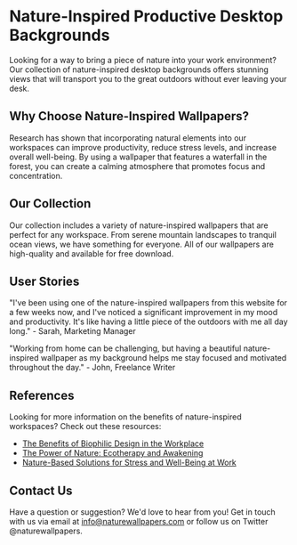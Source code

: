 <!--font:Poppins-->

# Nature-Inspired Productive Desktop Backgrounds

Looking for a way to bring a piece of nature into your work environment? Our collection of nature-inspired desktop backgrounds offers stunning views that will transport you to the great outdoors without ever leaving your desk. 

## Why Choose Nature-Inspired Wallpapers?

Research has shown that incorporating natural elements into our workspaces can improve productivity, reduce stress levels, and increase overall well-being. By using a wallpaper that features a waterfall in the forest, you can create a calming atmosphere that promotes focus and concentration.

## Our Collection

Our collection includes a variety of nature-inspired wallpapers that are perfect for any workspace. From serene mountain landscapes to tranquil ocean views, we have something for everyone. All of our wallpapers are high-quality and available for free download.

## User Stories

"I've been using one of the nature-inspired wallpapers from this website for a few weeks now, and I've noticed a significant improvement in my mood and productivity. It's like having a little piece of the outdoors with me all day long." - Sarah, Marketing Manager

"Working from home can be challenging, but having a beautiful nature-inspired wallpaper as my background helps me stay focused and motivated throughout the day." - John, Freelance Writer

## References

Looking for more information on the benefits of nature-inspired workspaces? Check out these resources:

- [The Benefits of Biophilic Design in the Workplace](#)
- [The Power of Nature: Ecotherapy and Awakening](#)
- [Nature-Based Solutions for Stress and Well-Being at Work](#)

## Contact Us

Have a question or suggestion? We'd love to hear from you! Get in touch with us via email at info@naturewallpapers.com or follow us on Twitter @naturewallpapers.

<!--

Write me content for website with wallpaper which alt text is:

"A waterfall in the forest"

The name/title of the page should not be 1:1 copy of the alt text but rather a real content of the website which is using this wallpaper.

- Use markdown format 
- Start with heading
- Heading should be short and concise
- The content should look like a real website 
- The website should not be about the wallpaper, wallpaper is just a related background
- Heading should be contain work "wallpaper" or "background"
- Include real sections like references, contact, user stories, etc. use things relevant to the page purpose.
- Feel free to use structure like headings, bullets, numbering, blockquotes, paragraphs, horizontal lines, etc.
- You can use formatting like bold or _italic_
- You can include UTF-8 emojis
- Links should be only #hash anchors (and you can refer to the document itself)
- Do not include images


---


# Nature-Inspired Desktop Backgrounds for a Productive Workday

Looking for a way to bring a piece of nature into your work environment? Our collection of nature-inspired desktop backgrounds offers stunning views that will transport you to the great outdoors without ever leaving your desk. 

## Why Choose Nature-Inspired Wallpapers?

Research has shown that incorporating natural elements into our workspaces can improve productivity, reduce stress levels, and increase overall well-being. By using a wallpaper that features a waterfall in the forest, you can create a calming atmosphere that promotes focus and concentration.

## Our Collection

Our collection includes a variety of nature-inspired wallpapers that are perfect for any workspace. From serene mountain landscapes to tranquil ocean views, we have something for everyone. All of our wallpapers are high-quality and available for free download.

## User Stories

"I've been using one of the nature-inspired wallpapers from this website for a few weeks now, and I've noticed a significant improvement in my mood and productivity. It's like having a little piece of the outdoors with me all day long." - Sarah, Marketing Manager

"Working from home can be challenging, but having a beautiful nature-inspired wallpaper as my background helps me stay focused and motivated throughout the day." - John, Freelance Writer

## References

Looking for more information on the benefits of nature-inspired workspaces? Check out these resources:

- [The Benefits of Biophilic Design in the Workplace](#)
- [The Power of Nature: Ecotherapy and Awakening](#)
- [Nature-Based Solutions for Stress and Well-Being at Work](#)

## Contact Us

Have a question or suggestion? We'd love to hear from you! Get in touch with us via email at info@naturewallpapers.com or follow us on Twitter @naturewallpapers.


---


Write me a Google font which is best fitting for the website.

Pick from the list:
- Raleway
- Montserrat
- Dancing Script
- Lobster
- Poppins
- Open Sans
- Exo 2
- Inter
- Futura
- Orbitron
- Playfair Display
- Cabin
- Barlow Condensed
- Great Vibes
- IBM Plex Sans
- Lato
- Roboto
- Alegreya
- Cinzel Decorative
- Cinzel
- Creepster
- Cormorant Garamond


Write just the font name nothing else.


---


Poppins

-->
